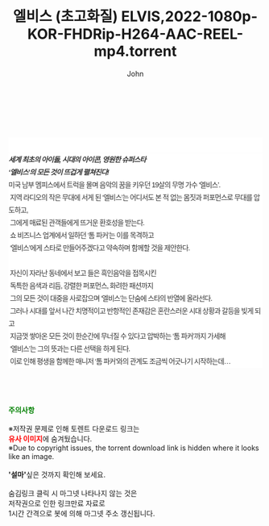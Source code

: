 ﻿---
layout: post
title:  "엘비스 (초고화질) ELVIS,2022-1080p-KOR-FHDRip-H264-AAC-REEL-mp4.torrent"
author: John
categories: [ 영화 ]
tags: [  ]
image:  
description: "엘비스 (초고화질) ELVIS,2022-1080p-KOR-FHDRip-H264-AAC-REEL-mp4 torrent 정보 공유"
toc: true
toc_sticky: true
---

<br>
<div class="view-img">
<a class="view_image" href="https://torrentmobile60.com/bbs/view_image.php?fn=%2Fdata%2Ffile%2Fmovie%2F3735182707_8GNlte1V_f7d48396a72bd20e0a6d480f32ba55b25d99980a.jpg" target="_blank"><img alt="" class="img-tag" content="https://torrentmobile60.com/data/file/movie/3735182707_8GNlte1V_f7d48396a72bd20e0a6d480f32ba55b25d99980a.jpg" itemprop="image" src="https://torrentmobile60.com/data/file/movie/3735182707_8GNlte1V_f7d48396a72bd20e0a6d480f32ba55b25d99980a.jpg"/></a><a class="view_image" href="https://torrentmobile60.com/bbs/view_image.php?fn=%2Fdata%2Ffile%2Fmovie%2F3735182707_aUkgicmo_b8e8c31ca4dc10e991f1694debc10b964e940743.jpg" target="_blank"><img alt="" class="img-tag" content="https://torrentmobile60.com/data/file/movie/3735182707_aUkgicmo_b8e8c31ca4dc10e991f1694debc10b964e940743.jpg" itemprop="image" src="https://torrentmobile60.com/data/file/movie/3735182707_aUkgicmo_b8e8c31ca4dc10e991f1694debc10b964e940743.jpg"/></a></div><div class="view-content" itemprop="description">
<p><br/></p><div class="title_area" style="margin:0px 0px 9px;padding:0px;list-style:none;font-size:12px;font-family:'나눔고딕', NanumGothic, '돋움', Dotum, Helvetica, 'AppleSDGothicNeo-Medium', AppleGothic, sans-serif;height:30px;float:none;background-color:rgb(255,255,255);"><h4 class="h_story" style="margin:5px 10px 0px 0px;padding:0px;list-style:none;font-size:12px;font-family:'돋움', sans-serif;height:18px;width:49px;background:url(&quot;https://ssl.pstatic.net/static/movie/2020/10/h_tx_sp5.png&quot;) no-repeat 0px -17px;float:left;"><strong class="blind" style="margin:0px;padding:0px;list-style:none;font-size:0px;font-family:inherit;color:inherit;width:1px;height:1px;line-height:0;">줄거리</strong></h4></div><h5 class="h_tx_story" style="margin:-7px 0px 1px;padding:0px;list-style:none;font-size:14px;font-family:'나눔고딕', NanumGothic, Helvetica, sans-serif;color:rgb(51,51,51);background-image:url(&quot;https://ssl.pstatic.net/static/movie/2014/01/blank.gif&quot;);letter-spacing:-1px;line-height:25px;background-color:rgb(255,255,255);">세계 최초의 아이돌, 시대의 아이콘, 영원한 슈퍼스타<br style="list-style:none;font-size:12px;font-family:'돋움', sans-serif;color:rgb(0,0,0);"/>‘엘비스’의 모든 것이 뜨겁게 펼쳐진다!</h5><p class="con_tx" style="margin-top:-1px;margin-bottom:-6px;list-style:none;font-size:14px;font-family:'나눔고딕', NanumGothic, '돋움', Dotum, Helvetica, 'AppleSDGothicNeo-Medium', AppleGothic, sans-serif;color:rgb(51,51,51);background-image:url(&quot;https://ssl.pstatic.net/static/movie/2014/01/blank.gif&quot;);letter-spacing:-1px;line-height:25px;background-color:rgb(255,255,255);">미국 남부 멤피스에서 트럭을 몰며 음악의 꿈을 키우던 19살의 무명 가수 ‘엘비스’.<br style="list-style:none;font-size:12px;font-family:'돋움', sans-serif;color:rgb(0,0,0);"/> 지역 라디오의 작은 무대에 서게 된 ‘엘비스’는 어디서도 본 적 없는 몸짓과 퍼포먼스로 무대를 압도하고,<br style="list-style:none;font-size:12px;font-family:'돋움', sans-serif;color:rgb(0,0,0);"/> 그에게 매료된 관객들에게 뜨거운 환호성을 받는다.<br style="list-style:none;font-size:12px;font-family:'돋움', sans-serif;color:rgb(0,0,0);"/> 쇼 비즈니스 업계에서 일하던 ‘톰 파커’는 이를 목격하고<br style="list-style:none;font-size:12px;font-family:'돋움', sans-serif;color:rgb(0,0,0);"/> ‘엘비스’에게 스타로 만들어주겠다고 약속하며 함께할 것을 제안한다.<br style="list-style:none;font-size:12px;font-family:'돋움', sans-serif;color:rgb(0,0,0);"/> <br style="list-style:none;font-size:12px;font-family:'돋움', sans-serif;color:rgb(0,0,0);"/> 자신이 자라난 동네에서 보고 들은 흑인음악을 접목시킨<br style="list-style:none;font-size:12px;font-family:'돋움', sans-serif;color:rgb(0,0,0);"/> 독특한 음색과 리듬, 강렬한 퍼포먼스, 화려한 패션까지<br style="list-style:none;font-size:12px;font-family:'돋움', sans-serif;color:rgb(0,0,0);"/> 그의 모든 것이 대중을 사로잡으며 ‘엘비스’는 단숨에 스타의 반열에 올라선다.<br style="list-style:none;font-size:12px;font-family:'돋움', sans-serif;color:rgb(0,0,0);"/> 그러나 시대를 앞서 나간 치명적이고 반항적인 존재감은 혼란스러운 시대 상황과 갈등을 빚게 되고<br style="list-style:none;font-size:12px;font-family:'돋움', sans-serif;color:rgb(0,0,0);"/> 지금껏 쌓아온 모든 것이 한순간에 무너질 수 있다고 압박하는 ‘톰 파커’까지 가세해<br style="list-style:none;font-size:12px;font-family:'돋움', sans-serif;color:rgb(0,0,0);"/> ‘엘비스’는 그의 뜻과는 다른 선택을 하게 된다.<br style="list-style:none;font-size:12px;font-family:'돋움', sans-serif;color:rgb(0,0,0);"/> 이로 인해 평생을 함께한 매니저 ‘톰 파커’와의 관계도 조금씩 어긋나기 시작하는데…</p> </div>
    
<br><br><br>
<p data-ke-size="size16"><b><span style="color: green;">주의사항</span></b><br /><br />※저작권 문제로 인해 토렌트 다운로드 링크는<br /><b><span style="color: red;">유사 이미지</span></b>에 숨겨뒀습니다.<br />※Due to copyright issues, the torrent download link is hidden where it looks like an image.<br /><br /><b>'설마'</b>싶은 것까지 확인해 보세요.<br /><br />숨김링크 클릭 시 마그넷 나타나지 않는 것은<br />저작권으로 인한 링크만료 자료로<br />1시간 간격으로 봇에 의해 마그넷 주소 갱신됩니다.</p>
